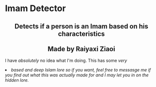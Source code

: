 # Imam Detector

<div align="center"><h2>
Detects if a person is an Imam based on his characteristics<br/><br/> Made by Raiyaxi Ziaoi
</h2></div>

I have <i>absolutely</i> no idea what I'm doing. This has some <i>very<li> based and deep Islam lore so if you want, feel free to messasge me if you find out what this was actually made for and I may let you in on the hidden lore.
